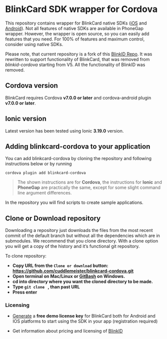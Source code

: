 # BlinkCard SDK wrapper for Cordova

This repository contains wrapper for BlinkCard native SDKs ([iOS](https://github.com/blinkcard/blinkcard-ios) and [Android](https://github.com/blinkcard/blinkcard-android)). Not all features of native SDKs are available in PhoneGap wrapper. However, the wrapper is open source, so you can easily add features that you need. For 100% of features and maximum control, consider using native SDKs.

Please note, that current repository is a fork of this [BlinkID Repo](https://github.com/BlinkID/blinkid-cordova/). It was rewritten to support functionality of BlinkCard, that was removed from _blinkid-cordova_ starting from V5. All the functionality of BlinkID was removed.

## Cordova version
BlinkCard requires Cordova **v7.0.0 or later** and cordova-android plugin **v7.0.0 or later**.

## Ionic version

Latest version has been tested using Ionic **3.19.0** version.

## Adding blinkcard-cordova to your application

You can add blinkcard-cordova by cloning the repository and following instructions below or by running

```shell
cordova plugin add blinkcard-cordova
```

> The shown instructions are for **Cordova**, the instructions for **Ionic** and **PhoneGap** are practically the same, except for some slight command line argument differences.

In the repository you will find scripts to create sample applications.

## Clone or Download repository
Downloading a repository just downloads the files from the most recent commit of the default branch but without all the dependencies which are in submodules. We recommend that you clone directory. With a clone option you will get a copy of the history and it’s functional git repository.

To clone repository:
+ **Copy URL from the `Clone or download` button: https://github.com/cuddlemeister/blinkcard-cordova.git**
+ **Open terminal on Mac/Linux or [GitBash](https://git-for-windows.github.io/) on Windows.**
+ **cd into directory where you want the cloned directory to be made.**
+ **Type `git clone ` , than past URL**
+ **Press enter**

### Licensing

- [Generate](https://microblink.com/login?url=/customer/generatedemolicence) a **free demo license key** for BlinkCard both for Android and IOS platforms to start using the SDK in your app (registration required)

- Get information about pricing and licensing of [BlinkID](https://microblink.com/blinkid)
